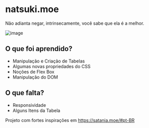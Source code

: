 # natsuki.moe
Não adianta negar, intrinsecamente, você sabe que ela é a melhor.


![image](https://user-images.githubusercontent.com/79723385/137412167-196e3887-2665-4aaa-8e39-40f419fa2b33.png)


## O que foi aprendido?

- Manipulação e Criação de Tabelas
- Algumas novas propriedades do CSS
- Noções de Flex Box
- Manipulação do DOM

## O que falta?

- Responsividade
- Alguns Itens da Tabela

Projeto com fortes inspirações em https://satania.moe/#pt-BR



